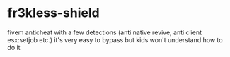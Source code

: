 # fr3kless-shield
fivem anticheat with a few detections (anti native revive, anti client esx:setjob etc.)
it's very easy to bypass but kids won't understand how to do it
